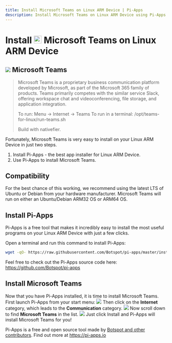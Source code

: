 ```yaml
---
title: Install Microsoft Teams on Linux ARM Device | Pi-Apps
description: Install Microsoft Teams on Linux ARM Device using Pi-Apps
---
```

<div class="simple-install-content content">

# Install <img src="/img/app-icons/Microsoft Teams/icon-64.png" height=24> Microsoft Teams on Linux ARM Device

## <img src="/img/app-icons/Microsoft Teams/icon-64.png"> Microsoft Teams
> Microsoft Teams is a proprietary business communication platform developed by Microsoft, as part of the Microsoft 365 family of products. 
> Teams primarily competes with the similar service Slack, offering workspace chat and videoconferencing, file storage, and application integration. 
> 
> To run: Menu -> Internet -> Teams
> To run in a terminal: /opt/teams-for-linux/run-teams.sh
> 
> Build with nativefier. 

Fortunately, Microsoft Teams is very easy to install on your Linux ARM Device in just two steps.
1. Install Pi-Apps - the best app installer for Linux ARM Device.
2. Use Pi-Apps to install Microsoft Teams.
</div>
<div class="simple-install-content content">

## Compatibility
For the best chance of this working, we recommend using the latest LTS of Ubuntu or Debian from your hardware manufacturer.
Microsoft Teams will run on either an Ubuntu/Debian ARM32 OS or ARM64 OS.
</div>
<div class="simple-install-content content">

## Install Pi-Apps

Pi-Apps is a free tool that makes it incredibly easy to install the most useful programs on your Linux ARM Device with just a few clicks.

Open a terminal and run this command to install Pi-Apps:
```bash
wget -qO- https://raw.githubusercontent.com/Botspot/pi-apps/master/install | bash
```
Feel free to check out the Pi-Apps source code here: https://github.com/Botspot/pi-apps
</div>
<div class="simple-install-content content">

## Install Microsoft Teams

Now that you have Pi-Apps installed, it is time to install Microsoft Teams.
First launch Pi-Apps from your start menu:
<img src="/img/start-menu.png">
Then click on the <b>Internet</b> category, which leads to the <b>Communication</b> category.
<img src="/img/category-selections/Communication.png">
Now scroll down to find <b>Microsoft Teams</b> in the list.
<img src="/img/app-icons/Microsoft Teams/app-selection.png">
Just click Install and Pi-Apps will install Microsoft Teams for you!
</div>
<div class="simple-install-content content">

Pi-Apps is a free and open source tool made by [Botspot and other contributors](/about/#contributors). Find out more at https://pi-apps.io
</div>
